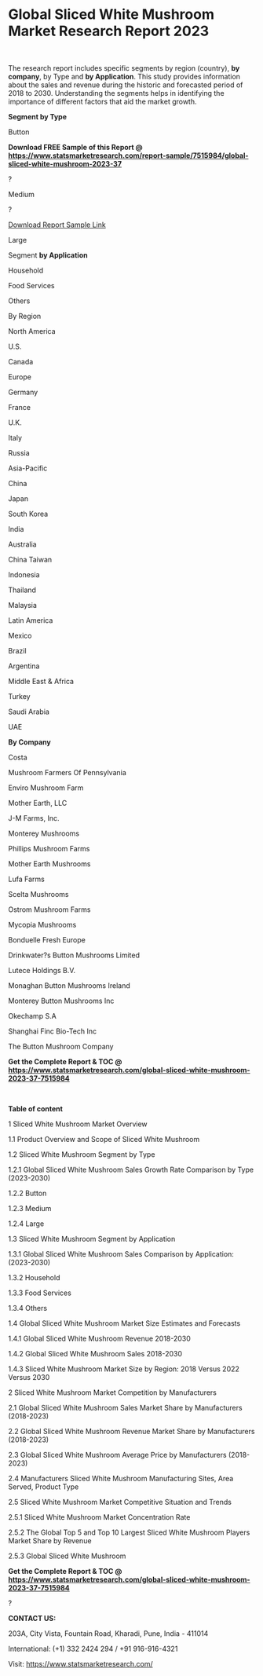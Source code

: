 <h1>Global Sliced White Mushroom Market Research Report 2023</h1><br/><p>The research report includes specific segments by region (country), <strong>by company</strong>, by Type and <strong>by Application</strong>. This study provides information about the sales and revenue during the historic and forecasted period of 2018 to 2030. Understanding the segments helps in identifying the importance of different factors that aid the market growth.</p>
 
 
 
 <p><strong>Segment by Type</strong></p>
 
 
 
 <p>Button</p>
 
 
 
 <div><b>Download FREE Sample of this Report @ <a href="https://www.statsmarketresearch.com/download-free-sample/7515984/global-sliced-white-mushroom-2023-37">https://www.statsmarketresearch.com/report-sample/7515984/global-sliced-white-mushroom-2023-37</a></b></div>
 
 
 
 <p>? </p>
 
 
 
 <p>Medium</p>
 
 
 
 <p>? </p>
 
 
 
 <p><a href="https://www.statsmarketresearch.com/download-free-sample/7515984/global-sliced-white-mushroom-2023-37">Download Report Sample Link</a></p>
 
 
 
 <p>Large</p>
 
 
 
 <p>Segment <strong>by Application</strong></p>
 
 
 
 <p>Household</p>
 
 
 
 <p>Food Services</p>
 
 
 
 <p>Others</p>
 
 
 
 <p>By Region</p>
 
 
 
 <p>North America</p>
 
 
 
 <p>U.S.</p>
 
 
 
 <p>Canada</p>
 
 
 
 <p>Europe</p>
 
 
 
 <p>Germany</p>
 
 
 
 <p>France</p>
 
 
 
 <p>U.K.</p>
 
 
 
 <p>Italy</p>
 
 
 
 <p>Russia</p>
 
 
 
 <p>Asia-Pacific</p>
 
 
 
 <p>China</p>
 
 
 
 <p>Japan</p>
 
 
 
 <p>South Korea</p>
 
 
 
 <p>India</p>
 
 
 
 <p>Australia</p>
 
 
 
 <p>China Taiwan</p>
 
 
 
 <p>Indonesia</p>
 
 
 
 <p>Thailand</p>
 
 
 
 <p>Malaysia</p>
 
 
 
 <p>Latin America</p>
 
 
 
 <p>Mexico</p>
 
 
 
 <p>Brazil</p>
 
 
 
 <p>Argentina</p>
 
 
 
 <p>Middle East & Africa</p>
 
 
 
 <p>Turkey</p>
 
 
 
 <p>Saudi Arabia</p>
 
 
 
 <p>UAE</p>
 
 
 
 <p><strong>By Company</strong></p>
 
 
 
 <p>Costa</p>
 
 
 
 <p>Mushroom Farmers Of Pennsylvania</p>
 
 
 
 <p>Enviro Mushroom Farm</p>
 
 
 
 <p>Mother Earth, LLC</p>
 
 
 
 <p>J-M Farms, Inc.</p>
 
 
 
 <p>Monterey Mushrooms</p>
 
 
 
 <p>Phillips Mushroom Farms</p>
 
 
 
 <p>Mother Earth Mushrooms</p>
 
 
 
 <p>Lufa Farms</p>
 
 
 
 <p>Scelta Mushrooms</p>
 
 
 
 <p>Ostrom Mushroom Farms</p>
 
 
 
 <p>Mycopia Mushrooms</p>
 
 
 
 <p>Bonduelle Fresh Europe</p>
 
 
 
 <p>Drinkwater?s Button Mushrooms Limited</p>
 
 
 
 <p>Lutece Holdings B.V.</p>
 
 
 
 <p>Monaghan Button Mushrooms Ireland</p>
 
 
 
 <p>Monterey Button Mushrooms Inc</p>
 
 
 
 <p>Okechamp S.A</p>
 
 
 
 <p>Shanghai Finc Bio-Tech Inc</p>
 
 
 
 <p>The Button Mushroom Company</p>
 
 
 
 <div><b>Get the Complete Report & TOC @ <a href="https://www.statsmarketresearch.com/global-sliced-white-mushroom-2023-37-7515984">https://www.statsmarketresearch.com/global-sliced-white-mushroom-2023-37-7515984</a></b></div>
 
 
 
 <p><br />
 
 <b>Table of content</b></p>
 
 
 
 <p>1 Sliced White Mushroom Market Overview<br />
 
 1.1 Product Overview and Scope of Sliced White Mushroom<br />
 
 1.2 Sliced White Mushroom Segment by Type<br />
 
 1.2.1 Global Sliced White Mushroom Sales Growth Rate Comparison by Type (2023-2030)<br />
 
 1.2.2 Button<br />
 
 1.2.3 Medium<br />
 
 1.2.4 Large<br />
 
 1.3 Sliced White Mushroom Segment by Application<br />
 
 1.3.1 Global Sliced White Mushroom Sales Comparison by Application: (2023-2030)<br />
 
 1.3.2 Household<br />
 
 1.3.3 Food Services<br />
 
 1.3.4 Others<br />
 
 1.4 Global Sliced White Mushroom Market Size Estimates and Forecasts<br />
 
 1.4.1 Global Sliced White Mushroom Revenue 2018-2030<br />
 
 1.4.2 Global Sliced White Mushroom Sales 2018-2030<br />
 
 1.4.3 Sliced White Mushroom Market Size by Region: 2018 Versus 2022 Versus 2030<br />
 
 2 Sliced White Mushroom Market Competition by Manufacturers<br />
 
 2.1 Global Sliced White Mushroom Sales Market Share by Manufacturers (2018-2023)<br />
 
 2.2 Global Sliced White Mushroom Revenue Market Share by Manufacturers (2018-2023)<br />
 
 2.3 Global Sliced White Mushroom Average Price by Manufacturers (2018-2023)<br />
 
 2.4 Manufacturers Sliced White Mushroom Manufacturing Sites, Area Served, Product Type<br />
 
 2.5 Sliced White Mushroom Market Competitive Situation and Trends<br />
 
 2.5.1 Sliced White Mushroom Market Concentration Rate<br />
 
 2.5.2 The Global Top 5 and Top 10 Largest Sliced White Mushroom Players Market Share by Revenue<br />
 
 2.5.3 Global Sliced White Mushroom</p>
 
 
 
 <div><b>Get the Complete Report & TOC @ <a href="https://www.statsmarketresearch.com/global-sliced-white-mushroom-2023-37-7515984">https://www.statsmarketresearch.com/global-sliced-white-mushroom-2023-37-7515984</a></b></div>
 
 
 
 <p>? </p>
 
 
 
 <p><b>CONTACT US:</b><br />
 
 203A, City Vista, Fountain Road, Kharadi, Pune, India - 411014<br />
 
 International: (+1) 332 2424 294 / +91 916-916-4321<br />
 
 Visit: <a href="https://www.statsmarketresearch.com/">https://www.statsmarketresearch.com/</a></p>